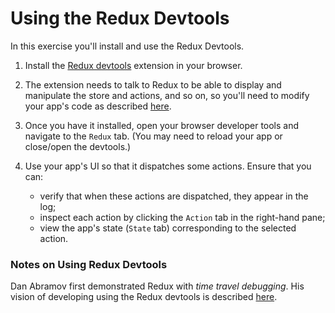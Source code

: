 # Using the Redux Devtools

In this exercise you'll install and use the Redux Devtools.

1. Install the [Redux devtools](https://github.com/zalmoxisus/redux-devtools-extension) extension in your browser.

2. The extension needs to talk to Redux to be able to display and manipulate the store and actions, and so on, so you'll need to modify your app's code as described [here](https://github.com/zalmoxisus/redux-devtools-extension#1-with-redux).

3. Once you have it installed, open your browser developer tools and navigate to the `Redux` tab. (You may need to reload your app or close/open the devtools.)

4. Use your app's UI so that it dispatches some actions. Ensure that you can:

   - verify that when these actions are dispatched, they appear in the log;
   - inspect each action by clicking the `Action` tab in the right-hand pane;
   - view the app's state (`State` tab) corresponding to the selected action.

### Notes on Using Redux Devtools

Dan Abramov first demonstrated Redux with _time travel debugging_. His vision of developing using the Redux devtools is described [here](https://medium.com/@zalmoxis/improve-your-development-workflow-with-redux-devtools-extension-f0379227ff83).
